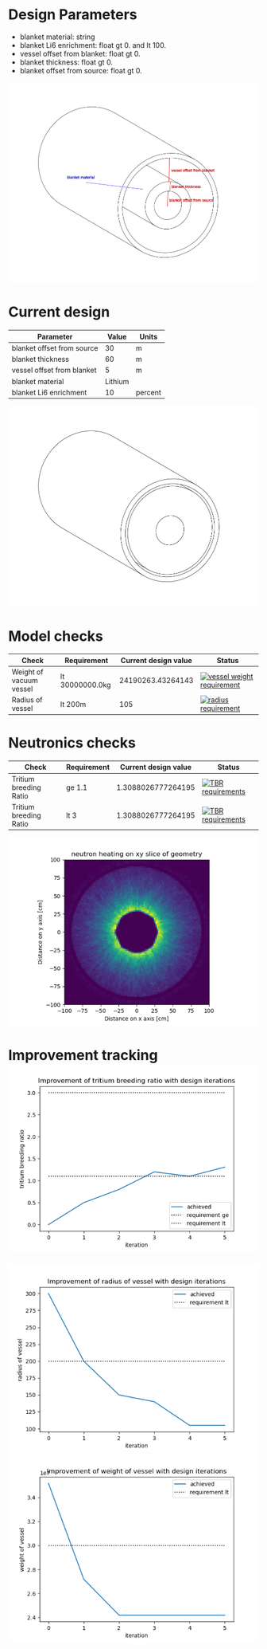 # Design Parameters
- blanket material: string
- blanket Li6 enrichment: float gt 0. and lt 100.
- vessel offset from blanket: float gt 0.
- blanket thickness: float gt 0.
- blanket offset from source: float gt 0.

![parameters](./design_parameters.png)

# Current design
Parameter | Value | Units |
|---|---|---|
| blanket offset from source | 30 | m |
| blanket thickness | 60 | m |
| vessel offset from blanket |5 | m |
| blanket material | Lithium | |
| blanket Li6 enrichment | 10 | percent |

![latest image](current_design.png)
# Model checks
| Check | Requirement | Current design value | Status |
|---|---|---|---|
| Weight of vacuum vessel | lt 30000000.0kg | 24190263.43264143 | [![vessel weight requirement](https://github.com/shimwell/design_automator/actions/workflows/requirement_vessel_weight.yml/badge.svg)](https://github.com/shimwell/design_automator/actions/workflows/requirement_vessel_weight.yml) |
| Radius of vessel | lt 200m | 105 | [![radius requirement](https://github.com/shimwell/design_automator/actions/workflows/requirements_radius.yml/badge.svg)](https://github.com/shimwell/design_automator/actions/workflows/requirements_radius.yml) 
# Neutronics checks
| Check | Requirement | Current design value | Status |
|---|---|---|---|
| Tritium breeding Ratio | ge 1.1 | 1.3088026777264195 | [![TBR requirements](https://github.com/shimwell/design_automator/actions/workflows/requirements_tbr.yml/badge.svg)](https://github.com/shimwell/design_automator/actions/workflows/requirements_tbr.yml) |
| Tritium breeding Ratio | lt 3 | 1.3088026777264195 | [![TBR requirements](https://github.com/shimwell/design_automator/actions/workflows/requirements_tbr.yml/badge.svg)](https://github.com/shimwell/design_automator/actions/workflows/requirements_tbr.yml) |

![parameters](./neutron_heating_xy.png)

# Improvement tracking![parameters](./improvement_tritium_breeding_ratio.png)
![parameters](./improvement_radius_of_vessel.png)
![parameters](./improvement_weight_of_vessel.png)
